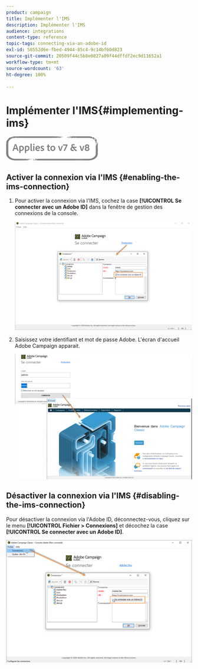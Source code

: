 ```yaml
---
product: campaign
title: Implémenter l'IMS
description: Implémenter l'IMS
audience: integrations
content-type: reference
topic-tags: connecting-via-an-adobe-id
exl-id: 58552d6e-fbed-4944-85c4-9c14bf60d823
source-git-commit: 20509f44c5b8e0827a09f44dffdf2ec9d11652a1
workflow-type: tm+mt
source-wordcount: '63'
ht-degree: 100%

---
```


# Implémenter l&#39;IMS{#implementing-ims}

![](../../assets/common.svg)

## Activer la connexion via l&#39;IMS {#enabling-the-ims-connection}

1. Pour activer la connexion via l&#39;IMS, cochez la case **[!UICONTROL Se connecter avec un Adobe ID]** dans la fenêtre de gestion des connexions de la console.

   ![](assets/ims_1.png)

1. Saisissez votre identifiant et mot de passe Adobe. L&#39;écran d&#39;accueil Adobe Campaign apparait.

   ![](assets/ims_2.png)

## Désactiver la connexion via l&#39;IMS {#disabling-the-ims-connection}

Pour désactiver la connexion via l&#39;Adobe ID, déconnectez-vous, cliquez sur le menu **[!UICONTROL Fichier > Connexions]** et décochez la case **[!UICONTROL Se connecter avec un Adobe ID]**.

![](assets/ims_4.png)
